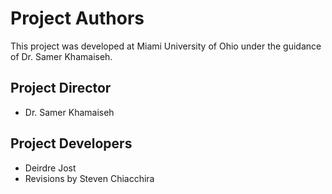 # Project Authors
This project was developed at Miami University of Ohio under the guidance of Dr. Samer Khamaiseh.

## Project Director
- Dr. Samer Khamaiseh

## Project Developers
- Deirdre Jost
- Revisions by Steven Chiacchira
